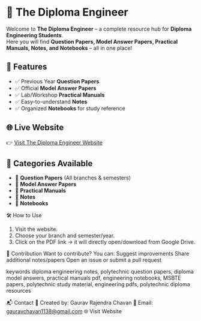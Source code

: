 # 📘 The Diploma Engineer  

Welcome to **The Diploma Engineer** – a complete resource hub for **Diploma Engineering Students**.  
Here you will find **Question Papers, Model Answer Papers, Practical Manuals, Notes, and Notebooks** – all in one place!  


## 🚀 Features  
- ✅ Previous Year **Question Papers**  
- ✅ Official **Model Answer Papers**  
- ✅ Lab/Workshop **Practical Manuals**  
- ✅ Easy-to-understand **Notes**  
- ✅ Organized **Notebooks** for study reference  

## 🌐 Live Website  
👉 [Visit The Diploma Engineer Website](https://gaurav1138.github.io/The-Diploma-Engineer-/)  

## 📂 Categories Available  
- 📄 **Question Papers** (All branches & semesters)  
- 📝 **Model Answer Papers**  
- 🔬 **Practical Manuals**  
- 📘 **Notes**  
- 📒 **Notebooks**  

🛠️ How to Use
1. Visit the website.
2. Choose your branch and semester/year.
3. Click on the PDF link → it will directly open/download from Google Drive.

🤝 Contribution
Want to contribute? You can:
Suggest improvements
Share additional notes/papers
Open an issue or submit a pull request

keywords 
diploma engineering notes, polytechnic question papers, diploma model answers, practical manuals pdf, engineering notebooks, MSBTE papers, polytechnic study material, engineering pdfs, polytechnic diploma resources

📬 Contact
👤 Created by: Gaurav Rajendra Chavan
📧 Email: gauravchavan1138@gmail.com
🌐 Visit Website

